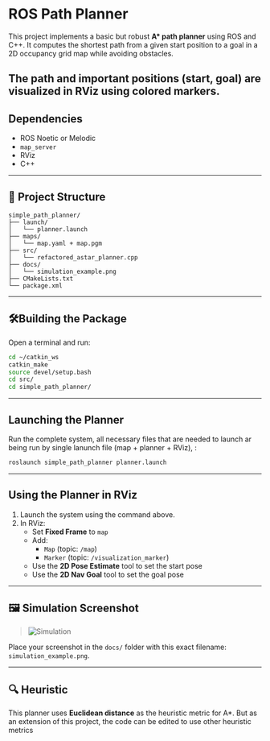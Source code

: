 # ROS Path Planner

This project implements a basic but robust **A\* path planner** using ROS and C++. It computes the shortest path from a given start position to a goal in a 2D occupancy grid map while avoiding obstacles.

The path and important positions (start, goal) are visualized in RViz using colored markers.
---

## Dependencies

- ROS Noetic or Melodic
- `map_server`
- RViz
- C++

---

## 📁 Project Structure

```
simple_path_planner/
├── launch/
│   └── planner.launch
├── maps/
│   └── map.yaml + map.pgm
├── src/
│   └── refactored_astar_planner.cpp
├── docs/
│   └── simulation_example.png
├── CMakeLists.txt
└── package.xml
```

---

## 🛠Building the Package

Open a terminal and run:

```bash
cd ~/catkin_ws
catkin_make
source devel/setup.bash
cd src/
cd simple_path_planner/
```

---

##  Launching the Planner

Run the complete system, all necessary files that are needed to launch ar being run by single lanunch file (map + planner + RViz), :

```bash
roslaunch simple_path_planner planner.launch
```



---

## Using the Planner in RViz

1. Launch the system using the command above.
2. In RViz:
   - Set **Fixed Frame** to `map`
   - Add:
     - `Map` (topic: `/map`)
     - `Marker` (topic: `/visualization_marker`)
   - Use the **2D Pose Estimate** tool to set the start pose
   - Use the **2D Nav Goal** tool to set the goal pose
---

## 🖼️ Simulation Screenshot

> ![Simulation](docs/simulation_example.png)

Place your screenshot in the `docs/` folder with this exact filename: `simulation_example.png`.

---



## 🔍 Heuristic

This planner uses **Euclidean distance** as the heuristic metric for A*. But as an extension of this project, the code can be edited to use other heuristic metrics







